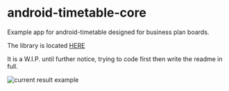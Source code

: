 android-timetable-core
===================

Example app for android-timetable designed for business plan boards.

The library is located [HERE](https://github.com/GreaseMonk/android-timetable-core)

It is a W.I.P. until further notice, trying to code first then write the readme in full.

![current result example](https://github.com/GreaseMonk/android-timetable-core/blob/master/images/4805234321055974780-account_id=1.png)
